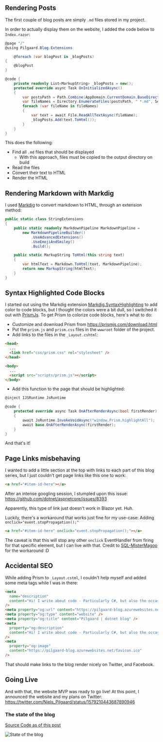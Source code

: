 ## Rendering Posts

The first couple of blog posts are simply `.md` files stored in my project.

In order to actually display them on the website, I added the code below to `Index.razor`:

```csharp
@page "/"
@using Pilgaard.Blog.Extensions

    @foreach (var blogPost in _blogPosts)
{
    @blogPost
}

@code {
    private readonly List<MarkupString> _blogPosts = new();
    protected override async Task OnInitializedAsync()
    {
        var postsPath = Path.Combine(AppDomain.CurrentDomain.BaseDirectory, "Posts");
        var fileNames = Directory.EnumerateFiles(postsPath, " *.md", SearchOption.TopDirectoryOnly);
        foreach (var fileName in fileNames)
        {
            var text = await File.ReadAllTextAsync(fileName);
            _blogPosts.Add(text.ToHtml());
        }
    }
}
```

This does the following:

- Find all `.md` files that should be displayed
  - With this approach, files must be copied to the output directory on build
- Read the files
- Convert their text to HTML
- Render the HTML

## Rendering Markdown with Markdig

I used [Markdig](https://github.com/xoofx/markdig) to convert markdown to HTML, through an extension method:

```csharp
public static class StringExtensions
{
    public static readonly MarkdownPipeline MarkdownPipeline =
        new MarkdownPipelineBuilder()
            .UseAdvancedExtensions()
            .UseEmojiAndSmiley()
            .Build();

    public static MarkupString ToHtml(this string text)
    {
        var htmlText = Markdown.ToHtml(text, MarkdownPipeline);
        return new MarkupString(htmlText);
    }
}
```

## Syntax Highlighted Code Blocks

I started out using the Markdig extension <a href="https://github.com/arthurrump/MarkdigExtensions">Markdig.SyntaxHighlighting</a> to add color to code blocks, but I thought the colors were a bit dull, so I switched it out with <a href="https://prismjs.com/">PrismJs</a>.
To get Prism to colorize code blocks, here's what to do:

- Customize and download Prism from <a href="https://prismjs.com/download.html">https://prismjs.com/download.html</a>
- Put the `prism.js` and `prism.css` files in the `wwwroot` folder of the project.
- Add links to the files in the `_Layout.cshtml`:

```html
<head>
  ...
  <link href="css/prism.css" rel="stylesheet" />
</head>

<body>
  ...
  <script src="scripts/prism.js"></script>
</body>
```

- Add this function to the page that should be highlighted:

```csharp
@inject IJSRuntime JsRuntime

@code {
    protected override async Task OnAfterRenderAsync(bool firstRender)
    {
        await JsRuntime.InvokeVoidAsync("window.Prism.highlightAll");
        await base.OnAfterRenderAsync(firstRender);
    }
}
```

And that's it!

## Page Links misbehaving

I wanted to add a little section at the top with links to each part of this blog series, but I just couldn't get page links like this one to work:

```html
<a href="#item-id-here"></a>
```

After an intense googling session, I stumpled upon this issue:
<a href="https://github.com/dotnet/aspnetcore/issues/8393">https://github.com/dotnet/aspnetcore/issues/8393</a>

Apparently, this type of link just doesn't work in Blazor yet. Huh.

Luckily, there's a workaround that works just fine for my use-case:
Adding `onclick="event.stopPropagation();"`

```html
<a href="#item-id-here" onclick="event.stopPropagation();"></a>
```

The caveat is that this will stop any other `onclick` EventHandler from firing for that specific element, but I can live with that.
Credit to <a href="https://github.com/dotnet/aspnetcore/issues/8393#issuecomment-526545768">SQL-MisterMagoo</a> for the workaround :D

## Accidental SEO

While adding Prism to `_Layout.cstml`, I couldn't help myself and added some meta tags while I was in there:

```html
<meta
  name="description"
  content="Hi! I write about code - Particularly C#, but also the occasional PowerShell and JavaScript."
/>
<meta property="og:url" content="https://pilgaard-blog.azurewebsites.net/" />
<meta property="og:type" content="website" />
<meta property="og:title" content="Pilgaard | dotnet blog" />
<meta
  property="og:description"
  content="Hi! I write about code - Particularly C#, but also the occasional PowerShell and JavaScript."
/>
<meta
  property="og:image"
  content="https://pilgaard-blog.azurewebsites.net/favicon.ico"
/>
```

That should make links to the blog render nicely on Twitter, and Facebook.

## Going Live

And with that, the website MVP was ready to go live! At this point, I announced the website and my plans on Twitter: <a href="https://twitter.com/Niels_Pilgaard/status/1579210443687890946">https://twitter.com/Niels_Pilgaard/status/1579210443687890946</a>

### The state of the blog

[Source Code as of this post](https://github.com/NielsPilgaard/Pilgaard.Blog/tree/1.0.0-MVP)

![State of the blog](https://user-images.githubusercontent.com/21295394/224504569-38203f3a-9a9d-4200-a3e4-05601e7d458a.png)
